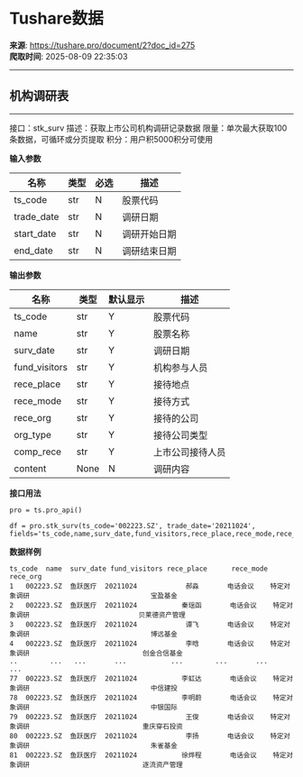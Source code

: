 # Tushare数据

**来源**: https://tushare.pro/document/2?doc_id=275  
**爬取时间**: 2025-08-09 22:35:03

---

## 机构调研表

---

接口：stk\_surv
描述：获取上市公司机构调研记录数据
限量：单次最大获取100条数据，可循环或分页提取
积分：用户积5000积分可使用

**输入参数**

| 名称 | 类型 | 必选 | 描述 |
| --- | --- | --- | --- |
| ts\_code | str | N | 股票代码 |
| trade\_date | str | N | 调研日期 |
| start\_date | str | N | 调研开始日期 |
| end\_date | str | N | 调研结束日期 |

**输出参数**

| 名称 | 类型 | 默认显示 | 描述 |
| --- | --- | --- | --- |
| ts\_code | str | Y | 股票代码 |
| name | str | Y | 股票名称 |
| surv\_date | str | Y | 调研日期 |
| fund\_visitors | str | Y | 机构参与人员 |
| rece\_place | str | Y | 接待地点 |
| rece\_mode | str | Y | 接待方式 |
| rece\_org | str | Y | 接待的公司 |
| org\_type | str | Y | 接待公司类型 |
| comp\_rece | str | Y | 上市公司接待人员 |
| content | None | N | 调研内容 |

**接口用法**

```
pro = ts.pro_api()

df = pro.stk_surv(ts_code='002223.SZ', trade_date='20211024', fields='ts_code,name,surv_date,fund_visitors,rece_place,rece_mode,rece_org')
```

**数据样例**

```
ts_code  name  surv_date fund_visitors rece_place      rece_mode                          rece_org
1   002223.SZ  鱼跃医疗  20211024            郝淼       电话会议    特定对象调研                              宝盈基金
2   002223.SZ  鱼跃医疗  20211024           秦瑶函       电话会议    特定对象调研                           贝莱德资产管理
3   002223.SZ  鱼跃医疗  20211024            谭飞       电话会议    特定对象调研                              博远基金
4   002223.SZ  鱼跃医疗  20211024            李晗       电话会议    特定对象调研                            创金合信基金
..        ...   ...       ...           ...        ...       ...                               ...
77  002223.SZ  鱼跃医疗  20211024           李虹达       电话会议    特定对象调研                              中信建投
78  002223.SZ  鱼跃医疗  20211024           李明蔚       电话会议    特定对象调研                              中银国际
79  002223.SZ  鱼跃医疗  20211024            王俊       电话会议    特定对象调研                            重庆穿石投资
80  002223.SZ  鱼跃医疗  20211024            李扬       电话会议    特定对象调研                              朱雀基金
81  002223.SZ  鱼跃医疗  20211024           徐烨程       电话会议    特定对象调研                            逐流资产管理
```
